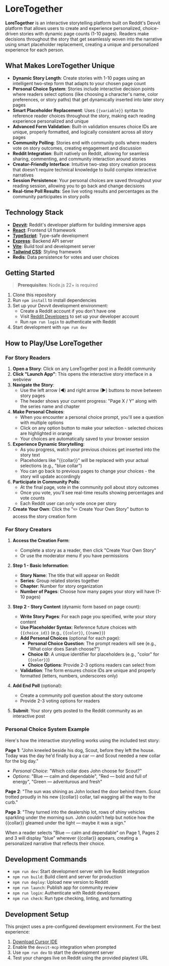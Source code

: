 # LoreTogether

**LoreTogether** is an interactive storytelling platform built on Reddit's Devvit platform that allows users to create and experience personalized, choice-driven stories with dynamic page counts (1-10 pages). Readers make decisions throughout the story that get seamlessly woven into the narrative using smart placeholder replacement, creating a unique and personalized experience for each person.

## What Makes LoreTogether Unique

- **Dynamic Story Length**: Create stories with 1-10 pages using an intelligent two-step form that adapts to your chosen page count
- **Personal Choice System**: Stories include interactive decision points where readers select options (like choosing a character's name, color preferences, or story paths) that get dynamically inserted into later story pages
- **Smart Placeholder Replacement**: Uses `{{variable}}` syntax to reference reader choices throughout the story, making each reading experience personalized and unique
- **Advanced Form Validation**: Built-in validation ensures choice IDs are unique, properly formatted, and logically consistent across all story pages
- **Community Polling**: Stories end with community polls where readers vote on story outcomes, creating engagement and discussion
- **Reddit Integration**: Built natively on Reddit, allowing for seamless sharing, commenting, and community interaction around stories
- **Creator-Friendly Interface**: Intuitive two-step story creation process that doesn't require technical knowledge to build complex interactive narratives
- **Session Persistence**: Your personal choices are saved throughout your reading session, allowing you to go back and change decisions
- **Real-time Poll Results**: See live voting results and percentages as the community participates in story polls

## Technology Stack

- **[Devvit](https://developers.reddit.com/)**: Reddit's developer platform for building immersive apps
- **[React](https://react.dev/)**: Frontend UI framework
- **[TypeScript](https://www.typescriptlang.org/)**: Type-safe development
- **[Express](https://expressjs.com/)**: Backend API server
- **[Vite](https://vite.dev/)**: Build tool and development server
- **[Tailwind CSS](https://tailwindcss.com/)**: Styling framework
- **Redis**: Data persistence for votes and user choices

## Getting Started

> **Prerequisites**: Node.js 22+ is required

1. Clone this repository
2. Run `npm install` to install dependencies
3. Set up your Devvit development environment:
   - Create a Reddit account if you don't have one
   - Visit [Reddit Developers](https://developers.reddit.com/) to set up your developer account
   - Run `npm run login` to authenticate with Reddit
4. Start development with `npm run dev`

## How to Play/Use LoreTogether

### For Story Readers

1. **Open a Story**: Click on any LoreTogether post in a Reddit community
2. **Click "Launch App"**: This opens the interactive story interface in a webview
3. **Navigate the Story**: 
   - Use the left arrow (◀) and right arrow (▶) buttons to move between story pages
   - The header shows your current progress: "Page X / Y" along with the series name and chapter
4. **Make Personal Choices**: 
   - When you encounter a personal choice prompt, you'll see a question with multiple options
   - Click on any option button to make your selection - selected choices are highlighted in orange
   - Your choices are automatically saved to your browser session
5. **Experience Dynamic Storytelling**: 
   - As you progress, watch your previous choices get inserted into the story text
   - Placeholders like "{{collar}}" will be replaced with your actual selections (e.g., "blue collar")
   - You can go back to previous pages to change your choices - the story will update accordingly
6. **Participate in Community Polls**: 
   - At the final page, vote in the community poll about story outcomes
   - Once you vote, you'll see real-time results showing percentages and vote counts
   - Each Reddit user can only vote once per story
7. **Create Your Own**: Click the "✏️ Create Your Own Story" button to access the story creation form

### For Story Creators

1. **Access the Creation Form**: 
   - Complete a story as a reader, then click "Create Your Own Story"
   - Or use the moderator menu if you have permissions

2. **Step 1 - Basic Information**:
   - **Story Name**: The title that will appear on Reddit
   - **Series**: Group related stories together  
   - **Chapter**: Number for story organization
   - **Number of Pages**: Choose how many pages your story will have (1-10 pages)

3. **Step 2 - Story Content** (dynamic form based on page count):
   - **Write Story Pages**: For each page you specified, write your story content
   - **Use Placeholder Syntax**: Reference future choices with `{{choice_id}}` (e.g., `{{color}}`, `{{name}}`)
   - **Add Personal Choices** (optional for each page):
     - **Personal Choice Question**: The prompt readers will see (e.g., "What color does Sarah choose?")
     - **Choice ID**: A unique identifier for placeholders (e.g., "color" for `{{color}}`)
     - **Choice Options**: Provide 2-3 options readers can select from
   - **Validation**: The form ensures choice IDs are unique and properly formatted (letters, numbers, underscores only)

4. **Add End Poll** (optional):
   - Create a community poll question about the story outcome
   - Provide 2-3 voting options for readers

5. **Submit**: Your story gets posted to the Reddit community as an interactive post

### Personal Choice System Example

Here's how the interactive storytelling works using the included test story:

**Page 1**: "John kneeled beside his dog, Scout, before they left the house. Today was the day he'd finally buy a car — and Scout needed a new collar for the big day."
- *Personal Choice*: "Which collar does John choose for Scout?"
- *Options*: "Blue — calm and dependable", "Red — bold and full of energy", "Green — adventurous and fresh"

**Page 2**: "The sun was shining as John locked the door behind them. Scout trotted proudly in his new {{collar}} collar, tail wagging all the way to the curb."

**Page 3**: "They turned into the dealership lot, rows of shiny vehicles sparkling under the morning sun. John couldn't help but notice how the {{collar}} gleamed under the light — maybe it was a sign."

When a reader selects "Blue — calm and dependable" on Page 1, Pages 2 and 3 will display "blue" wherever {{collar}} appears, creating a personalized narrative that reflects their choice.

## Development Commands

- `npm run dev`: Start development server with live Reddit integration
- `npm run build`: Build client and server for production
- `npm run deploy`: Upload new version to Reddit
- `npm run launch`: Publish app for community review
- `npm run login`: Authenticate with Reddit developers
- `npm run check`: Run type checking, linting, and formatting

## Development Setup

This project uses a pre-configured development environment. For the best experience:

1. [Download Cursor IDE](https://www.cursor.com/downloads) 
2. Enable the `devvit-mcp` integration when prompted
3. Use `npm run dev` to start the development server
4. Test your changes live on Reddit using the provided playtest URL
